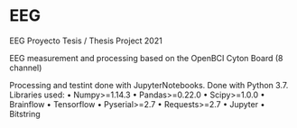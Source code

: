 # EEG
EEG Proyecto Tesis / Thesis Project 2021

EEG measurement and processing based on the OpenBCI Cyton Board (8 channel)

Processing and testint done with JupyterNotebooks.
Done with Python 3.7. Libraries used:
  • Numpy>=1.14.3
  • Pandas>=0.22.0
  • Scipy>=1.0.0
  • Brainflow
  • Tensorflow
  • Pyserial>=2.7
  • Requests>=2.7
  • Jupyter 
  • Bitstring
